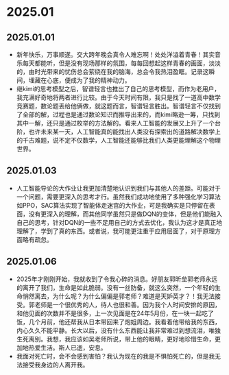 # 2025.01

## 2025.01.01
- 新年快乐，万事顺遂。交大跨年晚会真令人难忘啊！处处洋溢着青春！其实音乐每天都能听，但是没有现场那样的氛围，每每回想起这样青春的画面，淡淡的，由时光带来的忧伤总会萦绕在我的脑海，总会令我热泪盈眶。记录这瞬间，埋藏在心底，便成为了我的精神动力。
- 继kimi的思考模型之后，智谱轻言也推出了自己的思考模型，而作为老用户，我充满好奇地将两者进行比较。由于今天时间有限，我只是找了一道高中数学竞赛题，数论题丢给他俩做，就这题而言，智谱轻言胜出。智谱轻言不仅找到了全部的解，过程也是通过数论知识而推导出来的，而kimi略逊一筹，只找到其中一解，还只是通过枚举的方法解的。看来人工智能的发展又上升了一个台阶，也许未来某一天，人工智能真的能找出人类没有探索出的道路解决数学上的千古难题，说不定不仅数学，人工智能还能够比我们人类更能理解这个物理世界。

## 2025.01.03
- 人工智能导论的大作业让我更加清楚地认识到我们与其他人的差距。可能对于一个问题，需要更深入的思考才行。虽然我们成功地使用了多种强化学习算法如PPO，SAC算法实现了智能体走迷宫的大作业，可是我确实是只停留在表面，没有更深入的理解，而其他同学虽然只是做DQN的变体，但是他们能融入自己的思考，针对DQN的一些不足用自己的方式去优化，我认为这才是真正地理解了，学到了真的东西。或者说，我可能更注重于应用层面了，对于原理方面略有疏忽。

## 2025.01.06
- 2025年才刚刚开始，我就收到了令我心碎的消息。好朋友郭昕垒郭老师永远的离开了我们，生命是如此脆弱。没有一丝防备，就这么突然，一个年轻的生命悄然离去，为什么呢？为什么偏偏是郭老师？难道是天妒英才？！我无法接受。郭老师是一个很优秀的人，待人也很和善。因为我个人时间安排的原因，和他见面的次数并不是很多，上一次见面是在24年5月份，在一块一起吃了饭，几个月前，他还帮我从日本带回来了炮姐周边。我看着他带给我的东西，内心久久不能平静。长大以后，没有什么东西能让我非常难过到想流泪，唯独生死离别。我想，我应该如吴老师所说，带上他的眼睛，更好地珍惜生命，更加地热爱生活。斯人已逝，安息。
- 我面对死亡时，会不会感到害怕？我认为现在的我是不惧怕死亡的，但是我无法接受我身边的人离开我。